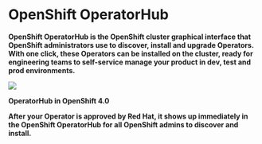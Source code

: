 # OpenShift OperatorHub

**OpenShift OperatorHub is the OpenShift cluster graphical interface that OpenShift administrators use to discover, install and upgrade Operators. With one click, these Operators can be installed on the cluster, ready for engineering teams to self-service manage your product in dev, test and prod environments.**  


![](https://lh6.googleusercontent.com/JNB2IclICgfEgvnwumruAPdOSL23P_YuM_EBohN40qenxKdPXq20Gd1xvbImF1ia6c1swzvoHXNWsvBG7nZ1O_Y0-_x-iblIFVzvkUDIY6rCJpSwlKYZYuRSL8RK9WFGp5kdKgMd)

**OperatorHub in OpenShift 4.0**  


**After your Operator is approved by Red Hat, it shows up immediately in the OpenShift OperatorHub for all OpenShift admins to discover and install.**  


